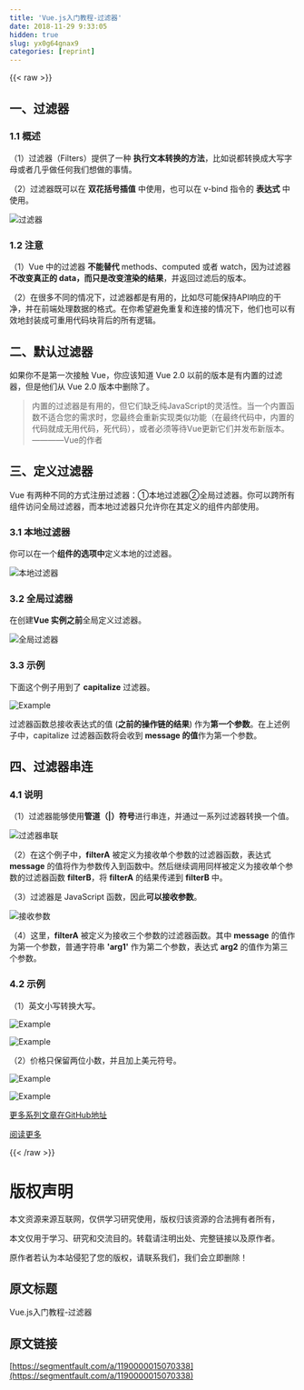 ```yaml
---
title: 'Vue.js入门教程-过滤器' 
date: 2018-11-29 9:33:05
hidden: true
slug: yx0g64gnax9
categories: [reprint]
---
```


{{< raw >}}

                    
<h2 id="articleHeader0">&#x4E00;&#x3001;&#x8FC7;&#x6EE4;&#x5668;</h2>
<h3 id="articleHeader1">1.1 &#x6982;&#x8FF0;</h3>
<p>&#xFF08;1&#xFF09;&#x8FC7;&#x6EE4;&#x5668;&#xFF08;Filters&#xFF09;&#x63D0;&#x4F9B;&#x4E86;&#x4E00;&#x79CD; <strong>&#x6267;&#x884C;&#x6587;&#x672C;&#x8F6C;&#x6362;&#x7684;&#x65B9;&#x6CD5;</strong>&#xFF0C;&#x6BD4;&#x5982;&#x8BF4;&#x90FD;&#x8F6C;&#x6362;&#x6210;&#x5927;&#x5199;&#x5B57;&#x6BCD;&#x6216;&#x8005;&#x51E0;&#x4E4E;&#x505A;&#x4EFB;&#x4F55;&#x6211;&#x4EEC;&#x60F3;&#x505A;&#x7684;&#x4E8B;&#x60C5;&#x3002;</p>
<p>&#xFF08;2&#xFF09;&#x8FC7;&#x6EE4;&#x5668;&#x65E2;&#x53EF;&#x4EE5;&#x5728; <strong>&#x53CC;&#x82B1;&#x62EC;&#x53F7;&#x63D2;&#x503C;</strong> &#x4E2D;&#x4F7F;&#x7528;&#xFF0C;&#x4E5F;&#x53EF;&#x4EE5;&#x5728; v-bind &#x6307;&#x4EE4;&#x7684; <strong>&#x8868;&#x8FBE;&#x5F0F;</strong> &#x4E2D;&#x4F7F;&#x7528;&#x3002;</p>
<p><span class="img-wrap"><img data-src="/img/bVbbmv1?w=470&amp;h=133" src="https://static.alili.tech/img/bVbbmv1?w=470&amp;h=133" alt="&#x8FC7;&#x6EE4;&#x5668;" title="&#x8FC7;&#x6EE4;&#x5668;" style="cursor: pointer; display: inline;"></span></p>
<h3 id="articleHeader2">1.2 &#x6CE8;&#x610F;</h3>
<p>&#xFF08;1&#xFF09;Vue &#x4E2D;&#x7684;&#x8FC7;&#x6EE4;&#x5668; <strong>&#x4E0D;&#x80FD;&#x66FF;&#x4EE3;</strong> methods&#x3001;computed &#x6216;&#x8005; watch&#xFF0C;&#x56E0;&#x4E3A;&#x8FC7;&#x6EE4;&#x5668; <strong>&#x4E0D;&#x6539;&#x53D8;&#x771F;&#x6B63;&#x7684; data&#xFF0C;&#x800C;&#x53EA;&#x662F;&#x6539;&#x53D8;&#x6E32;&#x67D3;&#x7684;&#x7ED3;&#x679C;</strong>&#xFF0C;&#x5E76;&#x8FD4;&#x56DE;&#x8FC7;&#x6EE4;&#x540E;&#x7684;&#x7248;&#x672C;&#x3002;</p>
<p>&#xFF08;2&#xFF09;&#x5728;&#x5F88;&#x591A;&#x4E0D;&#x540C;&#x7684;&#x60C5;&#x51B5;&#x4E0B;&#xFF0C;&#x8FC7;&#x6EE4;&#x5668;&#x90FD;&#x662F;&#x6709;&#x7528;&#x7684;&#xFF0C;&#x6BD4;&#x5982;&#x5C3D;&#x53EF;&#x80FD;&#x4FDD;&#x6301;API&#x54CD;&#x5E94;&#x7684;&#x5E72;&#x51C0;&#xFF0C;&#x5E76;&#x5728;&#x524D;&#x7AEF;&#x5904;&#x7406;&#x6570;&#x636E;&#x7684;&#x683C;&#x5F0F;&#x3002;&#x5728;&#x4F60;&#x5E0C;&#x671B;&#x907F;&#x514D;&#x91CD;&#x590D;&#x548C;&#x8FDE;&#x63A5;&#x7684;&#x60C5;&#x51B5;&#x4E0B;&#xFF0C;&#x4ED6;&#x4EEC;&#x4E5F;&#x53EF;&#x4EE5;&#x6709;&#x6548;&#x5730;&#x5C01;&#x88C5;&#x6210;&#x53EF;&#x91CD;&#x7528;&#x4EE3;&#x7801;&#x5757;&#x80CC;&#x540E;&#x7684;&#x6240;&#x6709;&#x903B;&#x8F91;&#x3002;</p>
<h2 id="articleHeader3">&#x4E8C;&#x3001;&#x9ED8;&#x8BA4;&#x8FC7;&#x6EE4;&#x5668;</h2>
<p>&#x5982;&#x679C;&#x4F60;&#x4E0D;&#x662F;&#x7B2C;&#x4E00;&#x6B21;&#x63A5;&#x89E6; Vue&#xFF0C;&#x4F60;&#x5E94;&#x8BE5;&#x77E5;&#x9053; Vue 2.0 &#x4EE5;&#x524D;&#x7684;&#x7248;&#x672C;&#x662F;&#x6709;&#x5185;&#x7F6E;&#x7684;&#x8FC7;&#x6EE4;&#x5668;&#xFF0C;&#x4F46;&#x662F;&#x4ED6;&#x4EEC;&#x4ECE; Vue 2.0 &#x7248;&#x672C;&#x4E2D;&#x5220;&#x9664;&#x4E86;&#x3002;</p>
<blockquote>&#x5185;&#x7F6E;&#x7684;&#x8FC7;&#x6EE4;&#x5668;&#x662F;&#x6709;&#x7528;&#x7684;&#xFF0C;&#x4F46;&#x5B83;&#x4EEC;&#x7F3A;&#x4E4F;&#x7EAF;JavaScript&#x7684;&#x7075;&#x6D3B;&#x6027;&#x3002;&#x5F53;&#x4E00;&#x4E2A;&#x5185;&#x7F6E;&#x51FD;&#x6570;&#x4E0D;&#x9002;&#x5408;&#x60A8;&#x7684;&#x9700;&#x6C42;&#x65F6;&#xFF0C;&#x60A8;&#x6700;&#x7EC8;&#x4F1A;&#x91CD;&#x65B0;&#x5B9E;&#x73B0;&#x7C7B;&#x4F3C;&#x529F;&#x80FD;&#xFF08;&#x5728;&#x6700;&#x7EC8;&#x4EE3;&#x7801;&#x4E2D;&#xFF0C;&#x5185;&#x7F6E;&#x7684;&#x4EE3;&#x7801;&#x5C31;&#x6210;&#x65E0;&#x7528;&#x4EE3;&#x7801;&#xFF0C;&#x6B7B;&#x4EE3;&#x7801;&#xFF09;&#xFF0C;&#x6216;&#x8005;&#x5FC5;&#x987B;&#x7B49;&#x5F85;Vue&#x66F4;&#x65B0;&#x5B83;&#x4EEC;&#x5E76;&#x53D1;&#x5E03;&#x65B0;&#x7248;&#x672C;&#x3002;&#x2014;&#x2014;&#x2014;&#x2014;Vue&#x7684;&#x4F5C;&#x8005;</blockquote>
<h2 id="articleHeader4">&#x4E09;&#x3001;&#x5B9A;&#x4E49;&#x8FC7;&#x6EE4;&#x5668;</h2>
<p>Vue &#x6709;&#x4E24;&#x79CD;&#x4E0D;&#x540C;&#x7684;&#x65B9;&#x5F0F;&#x6CE8;&#x518C;&#x8FC7;&#x6EE4;&#x5668;&#xFF1A;&#x2460;&#x672C;&#x5730;&#x8FC7;&#x6EE4;&#x5668;&#x2461;&#x5168;&#x5C40;&#x8FC7;&#x6EE4;&#x5668;&#x3002;&#x4F60;&#x53EF;&#x4EE5;&#x8DE8;&#x6240;&#x6709;&#x7EC4;&#x4EF6;&#x8BBF;&#x95EE;&#x5168;&#x5C40;&#x8FC7;&#x6EE4;&#x5668;&#xFF0C;&#x800C;&#x672C;&#x5730;&#x8FC7;&#x6EE4;&#x5668;&#x53EA;&#x5141;&#x8BB8;&#x4F60;&#x5728;&#x5176;&#x5B9A;&#x4E49;&#x7684;&#x7EC4;&#x4EF6;&#x5185;&#x90E8;&#x4F7F;&#x7528;&#x3002;</p>
<h3 id="articleHeader5">3.1 &#x672C;&#x5730;&#x8FC7;&#x6EE4;&#x5668;</h3>
<p>&#x4F60;&#x53EF;&#x4EE5;&#x5728;&#x4E00;&#x4E2A;<strong>&#x7EC4;&#x4EF6;&#x7684;&#x9009;&#x9879;&#x4E2D;</strong>&#x5B9A;&#x4E49;&#x672C;&#x5730;&#x7684;&#x8FC7;&#x6EE4;&#x5668;&#x3002;</p>
<p><span class="img-wrap"><img data-src="/img/bVbbmAu?w=667&amp;h=190" src="https://static.alili.tech/img/bVbbmAu?w=667&amp;h=190" alt="&#x672C;&#x5730;&#x8FC7;&#x6EE4;&#x5668;" title="&#x672C;&#x5730;&#x8FC7;&#x6EE4;&#x5668;" style="cursor: pointer; display: inline;"></span></p>
<h3 id="articleHeader6">3.2 &#x5168;&#x5C40;&#x8FC7;&#x6EE4;&#x5668;</h3>
<p>&#x5728;&#x521B;&#x5EFA;<strong>Vue &#x5B9E;&#x4F8B;&#x4E4B;&#x524D;</strong>&#x5168;&#x5C40;&#x5B9A;&#x4E49;&#x8FC7;&#x6EE4;&#x5668;&#x3002;</p>
<p><span class="img-wrap"><img data-src="/img/bVbbmCV?w=641&amp;h=245" src="https://static.alili.tech/img/bVbbmCV?w=641&amp;h=245" alt="&#x5168;&#x5C40;&#x8FC7;&#x6EE4;&#x5668;" title="&#x5168;&#x5C40;&#x8FC7;&#x6EE4;&#x5668;" style="cursor: pointer; display: inline;"></span></p>
<h3 id="articleHeader7">3.3 &#x793A;&#x4F8B;</h3>
<p>&#x4E0B;&#x9762;&#x8FD9;&#x4E2A;&#x4F8B;&#x5B50;&#x7528;&#x5230;&#x4E86; <strong>capitalize</strong> &#x8FC7;&#x6EE4;&#x5668;&#x3002;</p>
<p><span class="img-wrap"><img data-src="/img/bVbbmEs?w=290&amp;h=128" src="https://static.alili.tech/img/bVbbmEs?w=290&amp;h=128" alt="Example" title="Example" style="cursor: pointer; display: inline;"></span></p>
<p>&#x8FC7;&#x6EE4;&#x5668;&#x51FD;&#x6570;&#x603B;&#x63A5;&#x6536;&#x8868;&#x8FBE;&#x5F0F;&#x7684;&#x503C; (<strong>&#x4E4B;&#x524D;&#x7684;&#x64CD;&#x4F5C;&#x94FE;&#x7684;&#x7ED3;&#x679C;</strong>) &#x4F5C;&#x4E3A;<strong>&#x7B2C;&#x4E00;&#x4E2A;&#x53C2;&#x6570;</strong>&#x3002;&#x5728;&#x4E0A;&#x8FF0;&#x4F8B;&#x5B50;&#x4E2D;&#xFF0C;capitalize &#x8FC7;&#x6EE4;&#x5668;&#x51FD;&#x6570;&#x5C06;&#x4F1A;&#x6536;&#x5230; <strong>message &#x7684;&#x503C;</strong>&#x4F5C;&#x4E3A;&#x7B2C;&#x4E00;&#x4E2A;&#x53C2;&#x6570;&#x3002;</p>
<h2 id="articleHeader8">&#x56DB;&#x3001;&#x8FC7;&#x6EE4;&#x5668;&#x4E32;&#x8FDE;</h2>
<h3 id="articleHeader9">4.1 &#x8BF4;&#x660E;</h3>
<p>&#xFF08;1&#xFF09;&#x8FC7;&#x6EE4;&#x5668;&#x80FD;&#x591F;&#x4F7F;&#x7528;<strong>&#x7BA1;&#x9053;&#xFF08;|&#xFF09;&#x7B26;&#x53F7;</strong>&#x8FDB;&#x884C;&#x4E32;&#x8FDE;&#xFF0C;&#x5E76;&#x901A;&#x8FC7;&#x4E00;&#x7CFB;&#x5217;&#x8FC7;&#x6EE4;&#x5668;&#x8F6C;&#x6362;&#x4E00;&#x4E2A;&#x503C;&#x3002;</p>
<p><span class="img-wrap"><img data-src="/img/bVbbnUp?w=389&amp;h=29" src="https://static.alili.tech/img/bVbbnUp?w=389&amp;h=29" alt="&#x8FC7;&#x6EE4;&#x5668;&#x4E32;&#x8054;" title="&#x8FC7;&#x6EE4;&#x5668;&#x4E32;&#x8054;" style="cursor: pointer; display: inline;"></span></p>
<p>&#xFF08;2&#xFF09;&#x5728;&#x8FD9;&#x4E2A;&#x4F8B;&#x5B50;&#x4E2D;&#xFF0C;<strong>filterA</strong> &#x88AB;&#x5B9A;&#x4E49;&#x4E3A;&#x63A5;&#x6536;&#x5355;&#x4E2A;&#x53C2;&#x6570;&#x7684;&#x8FC7;&#x6EE4;&#x5668;&#x51FD;&#x6570;&#xFF0C;&#x8868;&#x8FBE;&#x5F0F; <strong>message</strong> &#x7684;&#x503C;&#x5C06;&#x4F5C;&#x4E3A;&#x53C2;&#x6570;&#x4F20;&#x5165;&#x5230;&#x51FD;&#x6570;&#x4E2D;&#x3002;&#x7136;&#x540E;&#x7EE7;&#x7EED;&#x8C03;&#x7528;&#x540C;&#x6837;&#x88AB;&#x5B9A;&#x4E49;&#x4E3A;&#x63A5;&#x6536;&#x5355;&#x4E2A;&#x53C2;&#x6570;&#x7684;&#x8FC7;&#x6EE4;&#x5668;&#x51FD;&#x6570; <strong>filterB</strong>&#xFF0C;&#x5C06; <strong>filterA</strong> &#x7684;&#x7ED3;&#x679C;&#x4F20;&#x9012;&#x5230; <strong>filterB</strong> &#x4E2D;&#x3002;</p>
<p>&#xFF08;3&#xFF09;&#x8FC7;&#x6EE4;&#x5668;&#x662F; JavaScript &#x51FD;&#x6570;&#xFF0C;&#x56E0;&#x6B64;<strong>&#x53EF;&#x4EE5;&#x63A5;&#x6536;&#x53C2;&#x6570;</strong>&#x3002;</p>
<p><span class="img-wrap"><img data-src="/img/bVbbnVX?w=435&amp;h=27" src="https://static.alili.tech/img/bVbbnVX?w=435&amp;h=27" alt="&#x63A5;&#x6536;&#x53C2;&#x6570;" title="&#x63A5;&#x6536;&#x53C2;&#x6570;" style="cursor: pointer; display: inline;"></span></p>
<p>&#xFF08;4&#xFF09;&#x8FD9;&#x91CC;&#xFF0C;<strong>filterA</strong> &#x88AB;&#x5B9A;&#x4E49;&#x4E3A;&#x63A5;&#x6536;&#x4E09;&#x4E2A;&#x53C2;&#x6570;&#x7684;&#x8FC7;&#x6EE4;&#x5668;&#x51FD;&#x6570;&#x3002;&#x5176;&#x4E2D; <strong>message</strong> &#x7684;&#x503C;&#x4F5C;&#x4E3A;&#x7B2C;&#x4E00;&#x4E2A;&#x53C2;&#x6570;&#xFF0C;&#x666E;&#x901A;&#x5B57;&#x7B26;&#x4E32; <strong>&apos;arg1&apos;</strong> &#x4F5C;&#x4E3A;&#x7B2C;&#x4E8C;&#x4E2A;&#x53C2;&#x6570;&#xFF0C;&#x8868;&#x8FBE;&#x5F0F; <strong>arg2</strong> &#x7684;&#x503C;&#x4F5C;&#x4E3A;&#x7B2C;&#x4E09;&#x4E2A;&#x53C2;&#x6570;&#x3002;</p>
<h3 id="articleHeader10">4.2 &#x793A;&#x4F8B;</h3>
<p>&#xFF08;1&#xFF09;&#x82F1;&#x6587;&#x5C0F;&#x5199;&#x8F6C;&#x6362;&#x5927;&#x5199;&#x3002;</p>
<p><span class="img-wrap"><img data-src="/img/bVbbsGp?w=911&amp;h=849" src="https://static.alili.tech/img/bVbbsGp?w=911&amp;h=849" alt="Example" title="Example" style="cursor: pointer; display: inline;"></span></p>
<p><span class="img-wrap"><img data-src="/img/bVbbsGr?w=395&amp;h=101" src="https://static.alili.tech/img/bVbbsGr?w=395&amp;h=101" alt="Example" title="Example" style="cursor: pointer; display: inline;"></span></p>
<p>&#xFF08;2&#xFF09;&#x4EF7;&#x683C;&#x53EA;&#x4FDD;&#x7559;&#x4E24;&#x4F4D;&#x5C0F;&#x6570;&#xFF0C;&#x5E76;&#x4E14;&#x52A0;&#x4E0A;&#x7F8E;&#x5143;&#x7B26;&#x53F7;&#x3002;</p>
<p><span class="img-wrap"><img data-src="/img/bVbbnWX?w=643&amp;h=686" src="https://static.alili.tech/img/bVbbnWX?w=643&amp;h=686" alt="Example" title="Example" style="cursor: pointer; display: inline;"></span></p>
<p><span class="img-wrap"><img data-src="/img/bVbbnXo?w=393&amp;h=98" src="https://static.alili.tech/img/bVbbnXo?w=393&amp;h=98" alt="Example" title="Example" style="cursor: pointer; display: inline;"></span></p>
<p><a href="https://github.com/WEBING123/blog" rel="nofollow noreferrer" target="_blank">&#x66F4;&#x591A;&#x7CFB;&#x5217;&#x6587;&#x7AE0;&#x5728;GitHub&#x5730;&#x5740;</a></p>
<p><a href="https://segmentfault.com/u/webing123">&#x9605;&#x8BFB;&#x66F4;&#x591A;</a></p>

                
{{< /raw >}}

# 版权声明
本文资源来源互联网，仅供学习研究使用，版权归该资源的合法拥有者所有，

本文仅用于学习、研究和交流目的。转载请注明出处、完整链接以及原作者。

原作者若认为本站侵犯了您的版权，请联系我们，我们会立即删除！

## 原文标题
Vue.js入门教程-过滤器

## 原文链接
[https://segmentfault.com/a/1190000015070338](https://segmentfault.com/a/1190000015070338)

